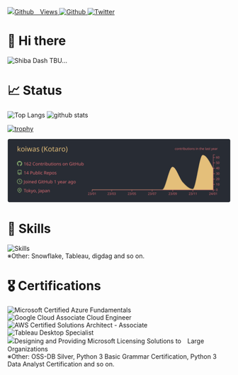 <p align="left">
  <a href="https://github.com/koiwas/koiwas/">
    <img src="https://komarev.com/ghpvc/?username=koiwas" alt="Github　Views" />
  </a>
  <a href="https://github.com/koiwas">
    <img src="https://img.shields.io/badge/--FFFFFF?style=social&logo=github&label=Follow%20@koiwas" alt="Github" />
  </a>
  <a href="https://twitter.com/ktrblog">
    <img src="https://img.shields.io/twitter/follow/ktrblog?style=social" alt="Twitter" />
  </a>
</p>

# 👋 Hi there
<p align="left">
  <img alt="Shiba Dash" src="https://github.com/koiwas/koiwas/assets/111184429/7323ff30-f3d0-4362-816d-0057d6765805" />
  TBU...
</p>

# 📈 Status
<p align="left"> 
  <img alt="Top Langs" height="150px" src="https://github-readme-stats.vercel.app/api/top-langs/?username=koiwas&layout=compact&count_private=true&show_icons=true&theme=onedark&hide=jupyter%20notebook,Mako" />
  <img alt="github stats" height="150px" src="https://github-readme-stats.vercel.app/api?username=koiwas&count_private=true&show_icons=true&theme=onedark" />
</p>

[![trophy](https://github-profile-trophy.vercel.app/?username=koiwas&column=7&theme=onedark)](https://github.com/ryo-ma/github-profile-trophy)

<!-- [![AtCoder Trophies](https://atcoder-trophies.vercel.app/api/v1/atcoder?username=koiwas&column=7&theme=onedark)](https://github.com/KATO-Hiro/AtCoderTrophies) -->

![graph](https://raw.githubusercontent.com/koiwas/koiwas/main/profile-summary-card-output/onedark/0-profile-details.svg)

# 🔨 Skills
<img src="https://skillicons.dev/icons?i=py,postgres,git,docker,aws,gcp,github,gitlab,vscode,anaconda&theme=dark" alt="Skills" /> <br />
※Other: Snowflake, Tableau, digdag and so on.

# 🎖 Certifications
<img src="https://github.com/koiwas/koiwas/assets/111184429/3d84c746-a2c6-43ed-8bb2-6c30d941bbfb" alt="Microsoft Certified Azure Fundamentals" width="70" height="70" />
<img src="https://github.com/koiwas/koiwas/assets/111184429/f7856cbb-7a20-450d-ac4d-c387140b1206" alt="Google Cloud Associate Cloud Engineer" width="70" height="70" />
<img src="https://github.com/koiwas/koiwas/assets/111184429/a55e6be3-6907-4e5b-bfc7-54e4b34a1ebb" alt="AWS Certified Solutions Architect - Associate" width="70" height="70" />
<img src="https://github.com/koiwas/koiwas/assets/111184429/a2ea5a60-c675-4acc-9387-16188fb86730" alt="Tableau Desktop Specialist" width="70" height="70" />
<img src="https://github.com/koiwas/koiwas/assets/111184429/7389392f-99f9-4055-b700-86103e013d18" alt="Designing and Providing Microsoft Licensing Solutions to　Large Organizations" width="70" height="70" />  <br />
※Other: OSS-DB Silver, Python 3 Basic Grammar Certification, Python 3 Data Analyst Certification and so on.

